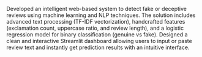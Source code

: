 Developed an intelligent web-based system to detect fake or deceptive reviews using machine learning and NLP techniques. 
The solution includes advanced text processing (TF-IDF vectorization), handcrafted features (exclamation count, uppercase ratio, and review length), and a logistic regression model for binary classification (genuine vs fake).
Designed a clean and interactive Streamlit dashboard allowing users to input or paste review text and instantly get prediction results with an intuitive interface.
